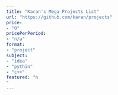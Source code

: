 ```yaml
---
title: "Karan's Mega Projects List"
url: "https://github.com/karan/projects"
price: 
- "0"
pricePerPeriod: 
- "n/a"
format: 
- "project"
subject: 
- "idea"
- "pythin"
- "c++"
featured: "n"
---
```

